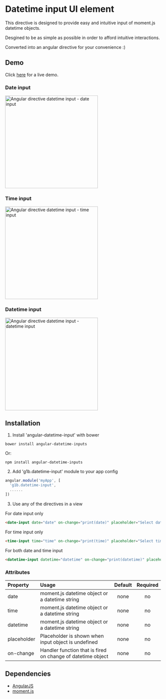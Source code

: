 # Datetime input UI element

This directive is designed to provide easy and intuitive input of moment.js datetime objects.

Desgined to be as simple as possible in order to afford intuitive interactions.

Converted into an angular directive for your convenience :)

## Demo
Click <a href="https://rawgit.com/g1eb/angular-datetime-input/master/" target="_blank">here</a> for a live demo.

### Date input
[<img src="https://raw.githubusercontent.com/g1eb/angular-datetime-input/master/images/date.png" alt="Angular directive datetime input - date input" width="300px">](https://rawgit.com/g1eb/angular-datetime-input/master/)

### Time input
[<img src="https://raw.githubusercontent.com/g1eb/angular-datetime-input/master/images/time.png" alt="Angular directive datetime input - time input" width="300px">](https://rawgit.com/g1eb/angular-datetime-input/master/)

### Datetime input
[<img src="https://raw.githubusercontent.com/g1eb/angular-datetime-input/master/images/datetime.png" alt="Angular directive datetime input - datetime input" width="300px">](https://rawgit.com/g1eb/angular-datetime-input/master/)

## Installation

1) Install 'angular-datetime-input' with bower

```
bower install angular-datetime-inputs
```

Or:

```
npm install angular-datetime-inputs
```

2) Add 'g1b.datetime-input' module to your app config


```javascript
angular.module('myApp', [
  'g1b.datetime-input',
  ......
])
```

3) Use any of the directives in a view

For date input only
```html
<date-input date="date" on-change="print(date)" placeholder="Select date"></date-input>
```

For time input only
```html
<time-input time="time" on-change="print(time)" placeholder="Select time"></time-input>
```

For both date and time input
```html
<datetime-input datetime="datetime" on-change="print(datetime)" placeholder="Select datetime"></datetime-input>
```

### Attributes

|Property        | Usage           | Default  | Required |
|:------------- |:-------------|:-----:|:-----:|
| date | moment.js datetime object or a datetime string | none | no |
| time | moment.js datetime object or a datetime string | none | no |
| datetime | moment.js datetime object or a datetime string | none | no |
| placeholder | Placeholder is shown when input object is undefined | none | no |
| on-change | Handler function that is fired on change of datetime object | none | no |

## Dependencies

* [AngularJS](https://angularjs.org/)
* [moment.js](http://momentjs.com/)
